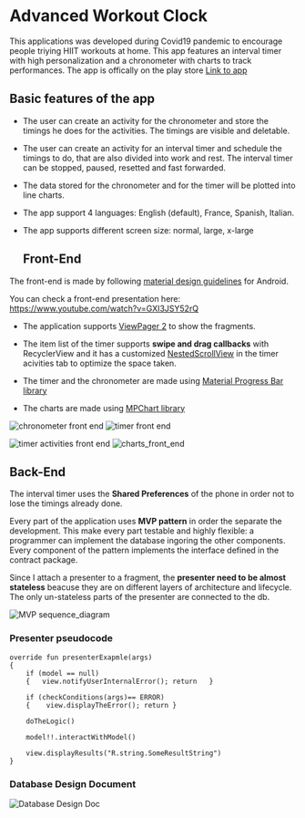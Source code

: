 # Advanced Workout Clock

This applications was developed during Covid19 pandemic to encourage people triying HIIT workouts at home. This app features an interval timer with high personalization and a chronometer with charts to track performances.
The app is offically on the play store [Link to app](https://play.google.com/store/apps/details?id=com.andrea.advanced_workout_clock)

## Basic features of the app

* The user can create an activity for the chronometer and store the timings he does for the activities. The timings are visible and deletable.

* The user can create an activity for an interval timer and schedule the timings to do, that are also divided into work and rest. The interval timer can be stopped, paused, resetted and fast forwarded. 

* The data stored for the chronometer and for the timer will be plotted into line charts. 

* The app support 4 languages: English (default), France, Spanish, Italian.

* The app supports different screen size: normal, large, x-large
  
  ## Front-End

The front-end is made by following [material design guidelines](https://material.io/develop/android/) for Android.

You can check a front-end presentation here: https://www.youtube.com/watch?v=GXI3JSY52rQ

* The application supports [ViewPager 2](https://developer.android.com/jetpack/androidx/releases/viewpager2) to show the fragments.

* The item list of the timer supports **swipe and drag callbacks** with RecyclerView and it has a customized [NestedScrollView](https://developer.android.com/reference/androidx/core/widget/NestedScrollView) in the timer acivities tab to optimize the space taken.

* The timer and the chronometer are made using [Material Progress Bar library](https://github.com/zhanghai/MaterialProgressBar)

* The charts are made using [MPChart library](https://github.com/PhilJay/MPAndroidChart)

![chronometer front end](images/chrono_front_end.png) ![timer front end](images/timer_front_end.png)

![timer activities front end](images/timerActivities_fron_end.png) ![charts_front_end](images/charts.png)

## Back-End

The interval timer uses the **Shared Preferences** of the phone in order not to lose the timings already done. 

Every part of the application uses **MVP pattern** in order the separate the development. This make every part testable and highly flexible: a programmer can implement the database ingoring the other components.
Every component of the pattern implements the interface defined in the contract package.

Since I attach a presenter to a fragment, the **presenter need to be almost stateless** beacuse they are on different layers of architecture and lifecycle.
The only un-stateless parts of the presenter are connected to the db.

![MVP sequence_diagram](images/MVP_sequence.png)

### Presenter pseudocode

```
override fun presenterExapmle(args)
{
    if (model == null)
    {   view.notifyUserInternalError(); return   }

    if (checkConditions(args)== ERROR)
    {    view.displayTheError(); return }

    doTheLogic()

    model!!.interactWithModel()

    view.displayResults("R.string.SomeResultString")
}
```

### Database Design Document

![Database Design Doc](images/DB_DOC.jpg)
